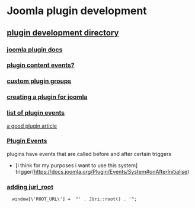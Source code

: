# Joomla plugin development

## [plugin development directory](https://docs.joomla.org/Plugin/Events/System)
### [joomla plugin docs](https://docs.joomla.org/J3.x:Creating_a_content_plugin)
### [plugin content events?](https://docs.joomla.org/Plugin/Events/Content)
### [custom plugin groups](https://docs.joomla.org/Supporting_plugins_in_your_component#Load_The_Right_Plugin_Group)
### [creating a plugin for joomla](https://docs.joomla.org/J3.x:Creating_a_Plugin_for_Joomla)
### [list of plugin events](https://docs.joomla.org/Plugin/Events/System)

[a good plugin article](https://webhostingmedia.net/start-joomla-plugin-development/)

### [Plugin Events](https://docs.joomla.org/Plugin/Events)
plugins have events that are called before and after certain triggers
- [i think for my purposes i want to use this system] trigger(https://docs.joomla.org/Plugin/Events/System#onAfterInitialise)

### [adding juri_root](https://stackoverflow.com/questions/39794805/get-site-root-url-in-javascript)
```
  window[\'ROOT_URL\'] =  "' . JUri::root() . '";
```
